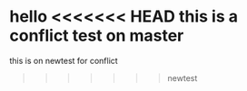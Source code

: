 hello
<<<<<<< HEAD
this is a conflict test on master
=======
this is on newtest for conflict
>>>>>>> newtest
